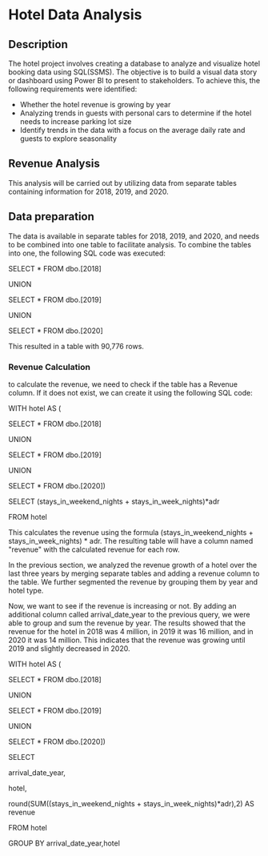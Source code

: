 # Hotel Data Analysis

## Description

The hotel project involves creating a database to analyze and visualize hotel booking data using SQL(SSMS). The objective is to build a visual data story or dashboard using Power BI to present to stakeholders. To achieve this, the following requirements were identified:

* Whether the hotel revenue is growing by year
* Analyzing trends in guests with personal cars to determine if the hotel needs to increase parking lot size
* Identify trends in the data with a focus on the average daily rate and guests to explore seasonality


## Revenue Analysis

This analysis will be carried out by utilizing data from separate tables containing information for 2018, 2019, and 2020.

## Data preparation

The data is available in separate tables for 2018, 2019, and 2020, and needs to be combined into one table to facilitate analysis.
To combine the tables into one, the following SQL code was executed:


SELECT * FROM dbo.[2018]

UNION

SELECT * FROM dbo.[2019]

UNION

SELECT * FROM dbo.[2020]


This resulted in a table with 90,776 rows.


### Revenue Calculation

to calculate the revenue, we need to check if the table has a Revenue column. If it does not exist, we can create it using the following SQL code:

WITH hotel AS (

SELECT * FROM dbo.[2018]

UNION

SELECT * FROM dbo.[2019]

UNION

SELECT * FROM dbo.[2020])

SELECT (stays_in_weekend_nights + stays_in_week_nights)*adr

FROM hotel


This calculates the revenue using the formula (stays_in_weekend_nights + stays_in_week_nights) * adr. The resulting table will have a column named "revenue" with the calculated revenue for each row.


In the previous section, we analyzed the revenue growth of a hotel over the last three years by merging separate tables and adding a revenue column to the table. We further segmented the revenue by grouping them by year and hotel type.

Now, we want to see if the revenue is increasing or not. By adding an additional column called arrival_date_year to the previous query, we were able to group and sum the revenue by year. The results showed that the revenue for the hotel in 2018 was 4 million, in 2019 it was 16 million, and in 2020 it was 14 million. This indicates that the revenue was growing until 2019 and slightly decreased in 2020.


WITH hotel AS (

SELECT * FROM dbo.[2018]

UNION

SELECT * FROM dbo.[2019]

UNION

SELECT * FROM dbo.[2020])

SELECT 

arrival_date_year,

hotel,

round(SUM((stays_in_weekend_nights + stays_in_week_nights)*adr),2) AS revenue 

FROM hotel

GROUP BY arrival_date_year,hotel



